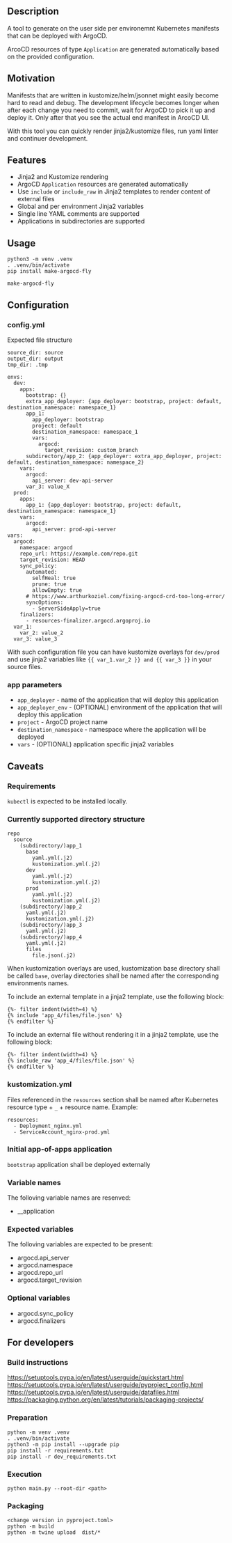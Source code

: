 ## Description
A tool to generate on the user side per environemnt Kubernetes manifests that can be deployed with ArgoCD.

ArcoCD resources of type `Application` are generated automatically based on the provided configuration.

## Motivation
Manifests that are written in kustomize/helm/jsonnet might easily become hard to read and debug. The development lifecycle becomes longer when after each change you need to commit, wait for ArgoCD to pick it up and deploy it. Only after that you see the actual end manifest in ArcoCD UI.

With this tool you can quickly render jinja2/kustomize files, run yaml linter and continuer development.

## Features
- Jinja2 and Kustomize rendering
- ArgoCD `Application` resources are generated automatically
- Use `include` or `include_raw` in Jinja2 templates to render content of external files
- Global and per environment Jinja2 variables
- Single line YAML comments are supported
- Applications in subdirectories are supported

## Usage
```
python3 -m venv .venv
. .venv/bin/activate
pip install make-argocd-fly

make-argocd-fly
```

## Configuration
### config.yml
Expected file structure
```
source_dir: source
output_dir: output
tmp_dir: .tmp

envs:
  dev:
    apps:
      bootstrap: {}
      extra_app_deployer: {app_deployer: bootstrap, project: default, destination_namespace: namespace_1}
      app_1:
        app_deployer: bootstrap
        project: default
        destination_namespace: namespace_1
        vars:
          argocd:
            target_revision: custom_branch
      subdirectory/app_2: {app_deployer: extra_app_deployer, project: default, destination_namespace: namespace_2}
    vars:
      argocd:
        api_server: dev-api-server
      var_3: value_X
  prod:
    apps:
      app_1: {app_deployer: bootstrap, project: default, destination_namespace: namespace_1}
    vars:
      argocd:
        api_server: prod-api-server
vars:
  argocd:
    namespace: argocd
    repo_url: https://example.com/repo.git
    target_revision: HEAD
    sync_policy:
      automated:
        selfHeal: true
        prune: true
        allowEmpty: true
      # https://www.arthurkoziel.com/fixing-argocd-crd-too-long-error/
      syncOptions:
        - ServerSideApply=true
    finalizers:
      - resources-finalizer.argocd.argoproj.io
  var_1:
    var_2: value_2
  var_3: value_3
```

With such configuration file you can have kustomize overlays for `dev/prod` and use jinja2 variables like `{{ var_1.var_2 }} and {{ var_3 }}` in your source files.

### app parameters
- `app_deployer` - name of the application that will deploy this application
- `app_deployer_env` - (OPTIONAL) environment of the application that will deploy this application
- `project` - ArgoCD project name
- `destination_namespace` - namespace where the application will be deployed
- `vars` - (OPTIONAL) application specific jinja2 variables


## Caveats
### Requirements
`kubectl` is expected to be installed locally.

### Currently supported directory structure
```
repo
  source
    (subdirectory/)app_1
      base
        yaml.yml(.j2)
        kustomization.yml(.j2)
      dev
        yaml.yml(.j2)
        kustomization.yml(.j2)
      prod
        yaml.yml(.j2)
        kustomization.yml(.j2)
    (subdirectory/)app_2
      yaml.yml(.j2)
      kustomization.yml(.j2)
    (subdirectory/)app_3
      yaml.yml(.j2)
    (subdirectory/)app_4
      yaml.yml(.j2)
      files
        file.json(.j2)
```

When kustomization overlays are used, kustomization base directory shall be called `base`, overlay directories shall be named after the corresponding environments names.

To include an external template in a jinja2 template, use the following block:

```
{%- filter indent(width=4) %}
{% include 'app_4/files/file.json' %}
{% endfilter %}
```

To include an external file without rendering it in a jinja2 template, use the following block:

```
{%- filter indent(width=4) %}
{% include_raw 'app_4/files/file.json' %}
{% endfilter %}
```

### kustomization.yml
Files referenced in the `resources` section shall be named after Kubernetes resource type + `_` + resource name. Example:

```
resources:
  - Deployment_nginx.yml
  - ServiceAccount_nginx-prod.yml
```
### Initial app-of-apps application
`bootstrap` application shall be deployed externally

### Variable names
The folloving variable names are resenved:
- __application

### Expected variables
The folloving variables are expected to be present:
- argocd.api_server
- argocd.namespace
- argocd.repo_url
- argocd.target_revision

### Optional variables
- argocd.sync_policy
- argocd.finalizers

## For developers
### Build instructions
https://setuptools.pypa.io/en/latest/userguide/quickstart.html
https://setuptools.pypa.io/en/latest/userguide/pyproject_config.html
https://setuptools.pypa.io/en/latest/userguide/datafiles.html
https://packaging.python.org/en/latest/tutorials/packaging-projects/

### Preparation
```
python -m venv .venv
. .venv/bin/activate
python3 -m pip install --upgrade pip
pip install -r requirements.txt
pip install -r dev_requirements.txt
```

### Execution
```
python main.py --root-dir <path>
```

### Packaging
```
<change version in pyproject.toml>
python -m build
python -m twine upload  dist/*
```
